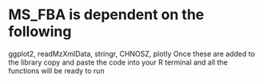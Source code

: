 # MS_FBA is dependent on the following
ggplot2, readMzXmlData, stringr, CHNOSZ, plotly
Once these are added to the library copy and paste the code into your R terminal and all the functions will be ready to run 
